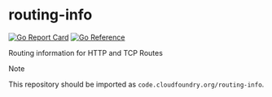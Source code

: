 # routing-info

[![Go Report Card](https://goreportcard.com/badge/code.cloudfoundry.org/routing-info)](https://goreportcard.com/report/code.cloudfoundry.org/routing-info)
[![Go Reference](https://pkg.go.dev/badge/code.cloudfoundry.org/routing-info.svg)](https://pkg.go.dev/code.cloudfoundry.org/routing-info)

Routing information for HTTP and TCP Routes

> [!NOTE]
>
> This repository should be imported as `code.cloudfoundry.org/routing-info`.
